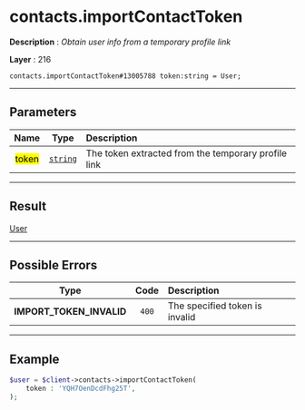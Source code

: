 # contacts.importContactToken

**Description** : *Obtain user info from a temporary profile link*

**Layer** : 216

```tl
contacts.importContactToken#13005788 token:string = User;
```

---

## Parameters

| Name | Type | Description |
| :---: | :---: | :--- |
| <mark>token</mark> | [`string`](type/string) | The token extracted from the temporary profile link |

---

## Result

[User](type/User)

---

## Possible Errors

| Type | Code | Description |
| :---: | :---: | :--- |
| **IMPORT_TOKEN_INVALID** | `400` | The specified token is invalid |

---

## Example

```php
$user = $client->contacts->importContactToken(
	token : 'YQH7OenDcdFhg25T',
);
```